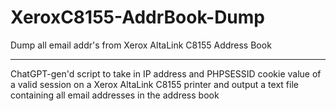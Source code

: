 # XeroxC8155-AddrBook-Dump
Dump all email addr's from Xerox AltaLink C8155 Address Book

---

ChatGPT-gen'd script to take in IP address and PHPSESSID cookie value of a valid session on a Xerox AltaLink C8155 printer and output a text file containing all email addresses in the address book

